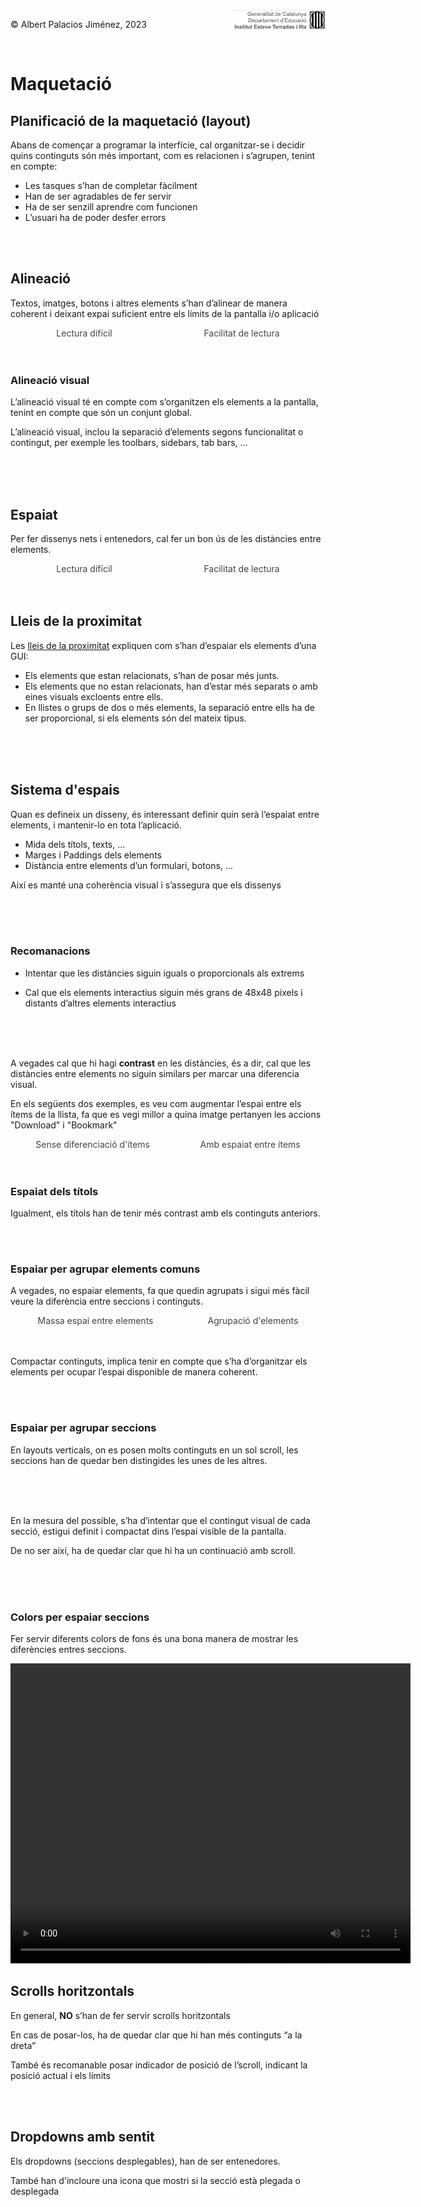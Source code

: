 <div style="display: flex; width: 100%;">
    <div style="flex: 1; padding: 0px;">
        <p>© Albert Palacios Jiménez, 2023</p>
    </div>
    <div style="flex: 1; padding: 0px; text-align: right;">
        <img src="../assets/ieti.png" height="32" alt="Logo de IETI" style="max-height: 32px;">
    </div>
</div>
<br/>

# Maquetació

## Planificació de la maquetació (layout)

Abans de començar a programar la interfície, cal organitzar-se i decidir quins continguts són més important, com es relacionen i s’agrupen, tenint en compte:

- Les tasques s’han de completar fàcilment
- Han de ser agradables de fer servir
- Ha de ser senzill aprendre com funcionen
- L’usuari ha de poder desfer errors

<center><img src="./assets/intro.png" style="max-width: 90%; max-height: 250px;" alt="">
<br/></center>
<br/>

## Alineació

Textos, imatges, botons i altres elements s’han d’alinear de manera coherent i deixant expai suficient entre els límits de la pantalla i/o aplicació

<style>
.image-container {
    display: flex;
    justify-content: space-between;
    width: 100%;
}

.image-item {
    display: flex;
    flex-grow: 1;
    flex-direction: column;
    padding: 0px;
    display: flex;
    justify-content: center;
    align-items: center;
}

.image-item img {
    max-height: 450px;
    height: auto;
    width: auto;
    max-width: 90%;

}

.image-item-big img:first-child {
    max-height: 500px !important;
}

.image-item div {
    color: #444444;
    text-align: center;
}
</style>
<div class="image-container">
    <div class="image-item">
        <img src="./assets/alignwrong.png" alt="">
        <div>Lectura difícil</div>
    </div>
    <div class="image-item">
        <img src="./assets/alignright.png" alt="">
        <div>Facilitat de lectura</div>
    </div>
</div>
<br/>
<br/>

### Alineació visual

L’alineació visual té en compte com s’organitzen els elements a la pantalla, tenint en compte que són un conjunt global.

L’alineació visual, inclou la separació d’elements segons funcionalitat o contingut, per exemple les toolbars, sidebars, tab bars, …

<center><img src="./assets/visualalign.png" style="max-width: 90%; max-height: 350px;" alt="">
<br/></center>
<br/>
<br/>

## Espaiat

Per fer dissenys nets i entenedors, cal fer un bon ús de les distàncies entre elements.

<div class="image-container">
    <div class="image-item">
        <img src="./assets/spacingwrong.png" alt="">
        <div>Lectura difícil</div>
    </div>
    <div class="image-item">
        <img src="./assets/spacingright.png" alt="">
        <div>Facilitat de lectura</div>
    </div>
</div>
<br/>
<br/>

## Lleis de la proximitat

Les [lleis de la proximitat](https://en.wikipedia.org/wiki/Principles_of_grouping) expliquen com s’han d’espaiar els elements d’una GUI:

- Els elements que estan relacionats, s’han de posar més junts.
- Els elements que no estan relacionats, han d’estar més separats o amb eines visuals excloents entre ells.
- En llistes o grups de dos o més elements, la separació entre ells ha de ser proporcional, si els elements són del mateix tipus.

<center><img src="./assets/proximitylaws.png" style="max-width: 90%; max-height: 350px;" alt="">
<br/></center>
<br/>
<br/>

## Sistema d'espais

Quan es defineix un disseny, és interessant definir quin serà l’espaiat entre elements, i mantenir-lo en tota l’aplicació.

- Mida dels títols, texts, …
- Marges i Paddings dels elements
- Distància entre elements d’un formulari, botons, …

Així es manté una coherència visual i s’assegura que els dissenys 

<center><img src="./assets/spacingsystem.png" style="max-width: 90%; max-height: 350px;" alt="">
<br/></center>
<br/>
<br/>

### Recomanacions

- Intentar que les distàncies siguin iguals o proporcionals als extrems

- Cal que els elements interactius siguin més grans de 48x48 pixels i distants d’altres elements interactius

<center><img src="./assets/spacingrecommendations.png" style="max-width: 90%; max-height: 350px;" alt="">
<br/></center>
<br/>
<br/>

A vegades cal que hi hagi **contrast** en les distàncies, és a dir, cal que les distàncies entre elements no siguin similars per marcar una diferencia visual.

En els següents dos exemples, es veu com augmentar l’espai entre els ítems de la llista, fa que es vegi millor a quina imatge pertanyen les accions "Download" i "Bookmark"

<div class="image-container">
    <div class="image-item">
        <img src="./assets/spacingcontrastwrong.png" alt="">
        <div>Sense diferenciació d'ítems</div>
    </div>
    <div class="image-item">
        <img src="./assets/spacingcontrastright.png" alt="">
        <div>Amb espaiat entre ítems</div>
    </div>
</div>
<br/>
<br/>

### Espaiat dels títols

Igualment, els títols han de tenir més contrast amb els continguts anteriors.

<div class="image-container">
    <div class="image-item">
        <img src="./assets/spacingtitlewrong.png" alt="">
    </div>
    <div class="image-item">
        <img src="./assets/spacingtitleright.png" alt="">
    </div>
</div>
<br/>
<br/>

### Espaiar per agrupar elements comuns

A vegades, no espaiar elements, fa que quedin agrupats i sigui més fàcil veure la diferència entre seccions i continguts.

<div class="image-container">
    <div class="image-item">
        <img src="./assets/spacinggroupwrong.png" alt="">
        <div>Massa espai entre elements</div>
    </div>
    <div class="image-item">
        <img src="./assets/spacinggroupright.png" alt="">
        <div>Agrupació d'elements</div>
    </div>
</div>
<br/>
<br/>

Compactar continguts, implica tenir en compte que s’ha d’organitzar els elements per ocupar l’espai disponible de manera coherent.

<div class="image-container">
    <div class="image-item">
        <img src="./assets/spacingorganizedwrong.png" alt="">
    </div>
    <div class="image-item">
        <img src="./assets/spacingorganizedright.png" alt="">
    </div>
</div>
<br/>
<br/>


### Espaiar per agrupar seccions

En layouts verticals, on es posen molts continguts en un sol scroll, les seccions han de quedar ben distingides les unes de les altres.

<center><img src="./assets/spacingsections0.png" style="max-width: 90%; max-height: 350px;" alt="">
<br/></center>
<br/>
<br/>

En la mesura del possible, s’ha d’intentar que el contingut visual de cada secció, estigui definit i compactat dins l’espai visible de la pantalla.

De no ser així, ha de quedar clar que hi ha un continuació amb scroll.

<center><img src="./assets/spacingsections1.png" style="max-width: 90%; max-height: 350px;" alt="">
<br/></center>
<br/>
<br/>

### Colors per espaiar seccions

Fer servir diferents colors de fons és una bona manera de mostrar les diferències entres seccions.

<video width="640" height="480" controls>
  <source src="./assets/colors.mov" type="video/mp4">
  El teu navegador no suporta la reproducció de vídeo.
</video>

## Scrolls horitzontals

En general, **NO** s’han de fer servir scrolls horitzontals

En cas de posar-los, ha de quedar clar que hi han més continguts “a la dreta”

També és recomanable posar indicador de posició de l’scroll, indicant la posició actual i els límits

<div class="image-container">
    <div class="image-item">
        <img src="./assets/horizscroll0.png" alt="">
    </div>
    <div class="image-item">
        <img src="./assets/horizscroll1.gif" alt="">
    </div>
</div>
<br/>
<br/>

## Dropdowns amb sentit

Els dropdowns (seccions desplegables), han de ser entenedores.

També han d'incloure una icona que mostri si la secció està plegada o desplegada

<div class="image-container">
    <div class="image-item">
        <img src="./assets/dropdownwrong.png" alt="">
    </div>
    <div class="image-item">
        <img src="./assets/dropdownright.png" alt="">
    </div>
</div>
<br/>
<br/>
 